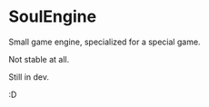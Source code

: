 # SoulEngine
Small game engine, specialized for a special game.

Not stable at all.

Still in dev.

:D